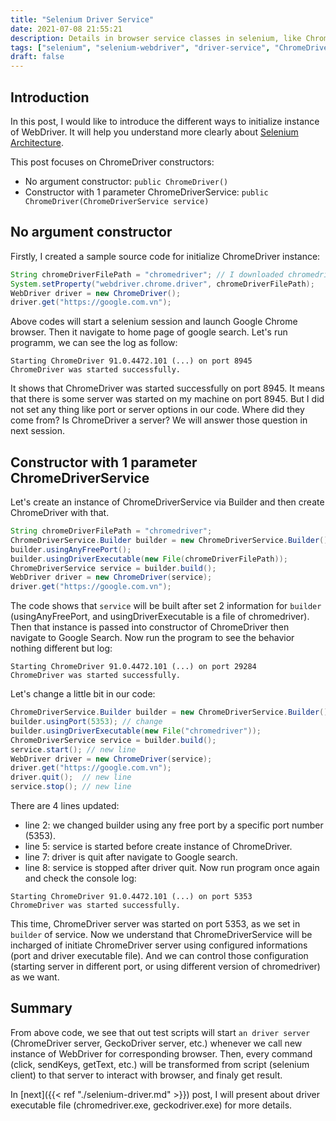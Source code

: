 ```yaml
---
title: "Selenium Driver Service"
date: 2021-07-08 21:55:21
description: Details in browser service classes in selenium, like ChromeDriverService, FirefoxDriverService,...
tags: ["selenium", "selenium-webdriver", "driver-service", "ChromeDriverService", "FirefoxDriverService", "SafariDriverService", "EdgeDriverService"]
draft: false
---
```


## Introduction 

In this post, I would like to introduce the different ways to initialize instance of WebDriver. It will help you understand more clearly about [Selenium Architecture](https://www.selenium.dev/documentation/en/webdriver/understanding_the_components/).

This post focuses on ChromeDriver constructors:
- No argument constructor: `public ChromeDriver()`
- Constructor with 1 parameter ChromeDriverService: `public ChromeDriver(ChromeDriverService service)`

## No argument constructor
Firstly, I created a sample source code for initialize ChromeDriver instance:
```java
String chromeDriverFilePath = "chromedriver"; // I downloaded chromedriver and put it in the root directory of project. On mac, the executor is chromedriver, but on Windows, using chromedriver.exe instead. 
System.setProperty("webdriver.chrome.driver", chromeDriverFilePath); 
WebDriver driver = new ChromeDriver();
driver.get("https://google.com.vn");
```

Above codes will start a selenium session and launch Google Chrome browser. Then it navigate to home page of google search. Let's run programm, we can see the log as follow:
```
Starting ChromeDriver 91.0.4472.101 (...) on port 8945
ChromeDriver was started successfully.
```
It shows that ChromeDriver was started successfully on port 8945. It means that there is some server was started on my machine on port 8945. But I did not set any thing like port or server options in our code. Where did they come from? Is ChromeDriver a server?
We will answer those question in next session.

## Constructor with 1 parameter ChromeDriverService
Let's create an instance of ChromeDriverService via Builder and then create ChromeDriver with that.
```java
String chromeDriverFilePath = "chromedriver";
ChromeDriverService.Builder builder = new ChromeDriverService.Builder();
builder.usingAnyFreePort();
builder.usingDriverExecutable(new File(chromeDriverFilePath));
ChromeDriverService service = builder.build();
WebDriver driver = new ChromeDriver(service);
driver.get("https://google.com.vn");
```

The code shows that `service` will be built after set 2 information for `builder` (usingAnyFreePort, and usingDriverExecutable is a file of chromedriver). Then that instance is passed into constructor of ChromeDriver then navigate to Google Search. Now run the program to see the behavior nothing different but log:

```
Starting ChromeDriver 91.0.4472.101 (...) on port 29284
ChromeDriver was started successfully.
```

Let's change a little bit in our code:
```java
ChromeDriverService.Builder builder = new ChromeDriverService.Builder();
builder.usingPort(5353); // change 
builder.usingDriverExecutable(new File("chromedriver"));
ChromeDriverService service = builder.build();
service.start(); // new line 
WebDriver driver = new ChromeDriver(service);
driver.get("https://google.com.vn");
driver.quit();  // new line
service.stop(); // new line
```
There are 4 lines updated:
- line 2: we changed builder using any free port by a specific port number (5353).
- line 5: service is started before create instance of ChromeDriver.
- line 7: driver is quit after navigate to Google search.
- line 8: service is stopped after driver quit.
Now run program once again and check the console log:

```
Starting ChromeDriver 91.0.4472.101 (...) on port 5353
ChromeDriver was started successfully.
```

This time, ChromeDriver server was started on port 5353, as we set in `builder` of service. Now we understand that ChromeDriverService will be incharged of initiate ChromeDriver server using configured informations (port and driver executable file). And we can control those configuration (starting server in different port, or using different version of chromedriver) as we want.

## Summary
From above code, we see that out test scripts will start `an driver server` (ChromeDriver server, GeckoDriver server, etc.) whenever we call new instance of WebDriver for corresponding browser. Then, every command (click, sendKeys, getText, etc.) will be transformed from script (selenium client) to that server to interact with browser, and finaly get result.

In [next]({{< ref "./selenium-driver.md" >}}) post, I will present about driver executable file (chromedriver.exe, geckodriver.exe) for more details.